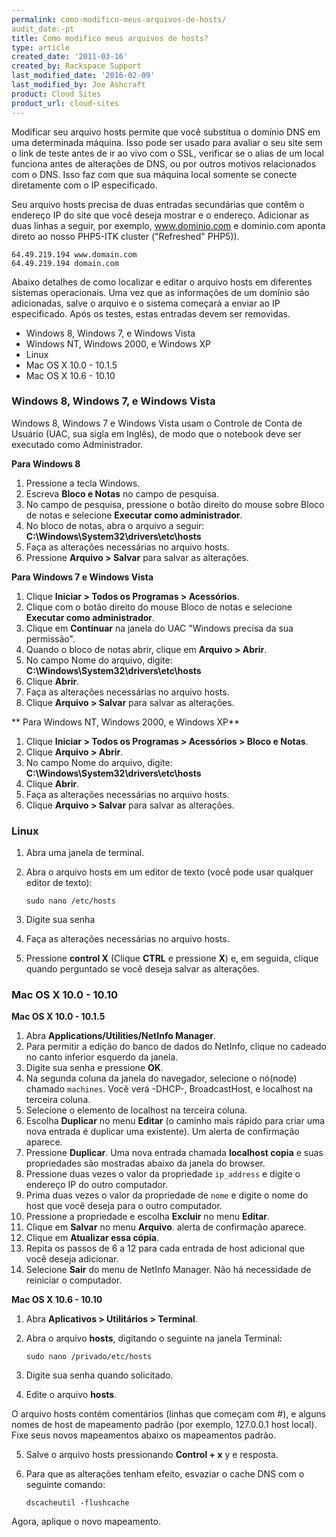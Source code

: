 ```yaml
---
permalink: como-modifico-meus-arquivos-de-hosts/
audit_date:-pt
title: Como modifico meus arquivos de hosts?
type: article
created_date: '2011-03-16'
created_by: Rackspace Support
last_modified_date: '2016-02-09'
last_modified_by: Joe Ashcraft
product: Cloud Sites
product_url: cloud-sites
---
```


Modificar seu arquivo hosts permite que voc&ecirc; substitua o dom&iacute;nio DNS em uma determinada m&aacute;quina. Isso pode ser usado para avaliar o seu site sem o link de teste antes de ir ao vivo com o SSL, verificar se o alias de um local funciona antes de altera&ccedil;&otilde;es de DNS, ou por outros motivos relacionados com o DNS. Isso faz com que sua m&aacute;quina local somente se conecte diretamente com o IP especificado.

Seu arquivo hosts precisa de duas entradas secund&aacute;rias que cont&ecirc;m o endere&ccedil;o IP do site que voc&ecirc; deseja mostrar e o endere&ccedil;o. Adicionar as duas linhas a seguir, por exemplo, www.dominio.com e dominio.com aponta direto ao nosso PHP5-ITK cluster ("Refreshed" PHP5)).

    64.49.219.194 www.domain.com
    64.49.219.194 domain.com

Abaixo detalhes de como localizar e editar o arquivo hosts em diferentes sistemas operacionais. Uma vez que as informa&ccedil;&otilde;es de um dom&iacute;nio s&atilde;o adicionadas, salve o arquivo e o sistema come&ccedil;ar&aacute; a enviar ao IP especificado. Ap&oacute;s os testes, estas entradas devem ser removidas.

-   Windows 8, Windows 7, e Windows Vista
-   Windows NT, Windows 2000, e Windows XP
-   Linux
-   Mac OS X 10.0 - 10.1.5
-   Mac OS X 10.6 - 10.10

### Windows 8, Windows 7, e Windows Vista

Windows 8, Windows 7 e Windows Vista usam o Controle de Conta de Usu&aacute;rio (UAC, sua sigla em Ingl&ecirc;s), de modo que o notebook deve ser executado como Administrador.

**Para Windows 8**

1.  Pressione a tecla Windows.
2.  Escreva **Bloco e Notas** no campo de pesquisa.
3.  No campo de pesquisa, pressione o bot&atilde;o direito do mouse sobre Bloco de notas e selecione **Executar como administrador**.
4. No bloco de notas, abra o arquivo a seguir: **C:\Windows\System32\drivers\etc\hosts**
5.  Fa&ccedil;a as altera&ccedil;&otilde;es necess&aacute;rias no arquivo hosts.
6.  Pressione **Arquivo > Salvar** para salvar as altera&ccedil;&otilde;es.

**Para Windows 7 e Windows Vista**

1.  Clique **Iniciar > Todos os Programas > Acess&oacute;rios**.
2.  Clique com o bot&atilde;o direito do mouse Bloco de notas e selecione **Executar como administrador**.
3.  Clique em **Continuar** na janela do UAC "Windows precisa da sua permiss&atilde;o".
4.  Quando o bloco de notas abrir, clique em **Arquivo > Abrir**.
5.  No campo Nome do arquivo, digite: **C:\Windows\System32\drivers\etc\hosts**
6.  Clique **Abrir**.
7.  Fa&ccedil;a as altera&ccedil;&otilde;es necess&aacute;rias no arquivo hosts.
8.  Clique **Arquivo > Salvar** para salvar as altera&ccedil;&otilde;es.

** Para Windows NT, Windows 2000, e Windows XP**

1.  Clique **Iniciar > Todos os Programas > Acess&oacute;rios > Bloco e Notas**.
2.  Clique **Arquivo > Abrir**.
3.  No campo Nome do arquivo, digite: **C:\Windows\System32\drivers\etc\hosts**
4.  Clique **Abrir**.
5.  Fa&ccedil;a as altera&ccedil;&otilde;es necess&aacute;rias  no arquivo hosts.
6.  Clique **Arquivo > Salvar** para salvar as altera&ccedil;&otilde;es.

### Linux

1.  Abra uma janela de terminal.
2.  Abra o arquivo hosts em um editor de texto (voc&ecirc; pode usar qualquer editor de texto):

        sudo nano /etc/hosts

3.  Digite sua senha
4.  Fa&ccedil;a as altera&ccedil;&otilde;es necess&aacute;rias no arquivo hosts.
5.  Pressione **control X** (Clique **CTRL** e pressione **X**) e, em seguida, clique quando perguntado se voc&ecirc; deseja salvar as altera&ccedil;&otilde;es.

### Mac OS X 10.0 - 10.10

**Mac OS X 10.0 - 10.1.5**

1.  Abra **Applications/Utilities/NetInfo Manager**.
2.  Para permitir a edi&ccedil;&atilde;o do banco de dados do NetInfo, clique no cadeado no canto inferior esquerdo da janela.
3.  Digite sua senha e pressione **OK**.
4.  Na segunda coluna da janela do navegador, selecione o n&oacute;(node) chamado `machines`. Voc&ecirc; ver&aacute; -DHCP-, BroadcastHost, e localhost na terceira coluna.
5.  Selecione o elemento de localhost na terceira coluna.
6.  Escolha **Duplicar** no menu **Editar** (o caminho mais r&aacute;pido para criar uma nova entrada &eacute; duplicar uma existente). Um alerta de confirma&ccedil;&atilde;o aparece.
7.  Pressione **Duplicar**. Uma nova entrada chamada **localhost copia** e suas propriedades s&atilde;o mostradas abaixo da janela do browser.
8.  Pressione duas vezes o valor da propriedade `ip_address` e digite o endere&ccedil;o IP do outro computador.
9.  Prima duas vezes o valor da propriedade de `nome` e digite o nome do host que voc&ecirc; deseja para o outro computador.
10. Pressione a propriedade e escolha **Excluir** no menu **Editar**.
11. Clique em **Salvar** no menu **Arquivo**. alerta de confirma&ccedil;&atilde;o aparece.
12. Clique em **Atualizar essa c&oacute;pia**.
13. Repita os passos de 6 a 12 para cada entrada de host adicional que voc&ecirc; deseja adicionar.
14. Selecione **Sair** do menu de NetInfo Manager. N&atilde;o h&aacute; necessidade de reiniciar o computador.

**Mac OS X 10.6 - 10.10**

1.  Abra **Aplicativos > Utilit&aacute;rios > Terminal**.
2.  Abra o arquivo **hosts**, digitando o seguinte na janela Terminal:

        sudo nano /privado/etc/hosts

3.  Digite sua senha quando solicitado.
4.  Edite o arquivo **hosts**.

   O arquivo hosts cont&eacute;m coment&aacute;rios (linhas que come&ccedil;am com \#), e alguns nomes de host de mapeamento padr&atilde;o (por exemplo, 127.0.0.1 host local). Fixe seus novos mapeamentos abaixo os mapeamentos padr&atilde;o.

5.  Salve o arquivo hosts pressionando **Control + x** y e resposta.
6.  Para que as altera&ccedil;&otilde;es tenham efeito, esvaziar o cache DNS com o seguinte comando:

        dscacheutil -flushcache

  Agora, aplique o novo mapeamento.
